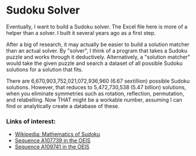 # Sudoku Solver
Eventually, I want to build a Sudoku solver. The Excel file here is more of a helper than a solver. I built it several years ago as a first step.

After a big of research, it may actually be easier to build a solution matcher than an actual solver. By "solver", I think of a program that takes a Sudoku puzzle and works through it deductively. Alternatively, a "solution matcher" would take the given puzzle and search a dataset of all possible Sudoku solutions for a solution that fits.

There are 6,670,903,752,021,072,936,960 (6.67 sextillion) possible Sudoku solutions. However, that reduces to 5,472,730,538 (5.47 billion) solutions, when you eliminate symmetries such as rotation, reflection, permutation, and relabelling. Now THAT might be a workable number, assuming I can find or analytically create a database of these. 














### Links of interest:
* [Wikipedia: Mathematics of Sudoku](https://en.wikipedia.org/wiki/Mathematics_of_Sudoku "Mathematics of Sudoku")
* [Sequence A107739 in the OEIS](https://oeis.org/A107739 "Number of (completed) sudokus (or Sudokus) of size n^2 X n^2.")
* [Sequence A109741 in the OEIS](https://oeis.org/A109741 "Number of inequivalent (completed) n^2 X n^2 sudokus (or Sudokus).")
